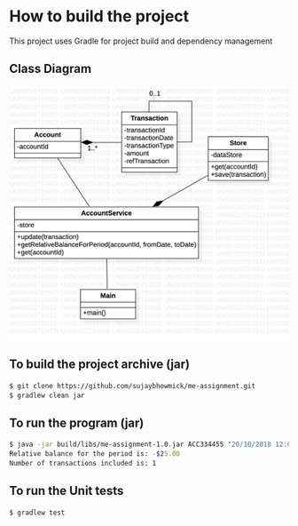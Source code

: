 # How to build the project

This project uses Gradle for project build and dependency management

## Class Diagram

![CD](https://raw.githubusercontent.com/sujaybhowmick/me-assignment/master/Main.png)

## To build the project archive (jar)

```bash
$ git clone https://github.com/sujaybhowmick/me-assignment.git
$ gradlew clean jar
```

## To run the program (jar)

```bash
$ java -jar build/libs/me-assignment-1.0.jar ACC334455 "20/10/2018 12:00:00" "20/10/2018 19:00:00" < data.csv
Relative balance for the period is: -$25.00
Number of transactions included is: 1
```

## To run the Unit tests

```bash
$ gradlew test
```

